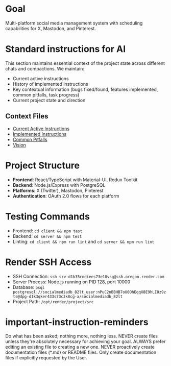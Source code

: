 # Goal
Multi-platform social media management system with scheduling capabilities for X, Mastodon, and Pinterest.

# Standard instructions for AI 
This section maintains essential context of the project state across different chats and compactions. We maintain:
- Current active instructions
- History of implemented instructions  
- Key contextual information (bugs fixed/found, features implemented, common pitfalls, task progress)
- Current project state and direction

## Context Files
- [Current Active Instructions](current-active-instructions.md)
- [Implemented Instructions](implemented-instructions.md)
- [Common Pitfalls](common-pitfalls-to-watch-out.md)
- [Vision](vision.md)

# Project Structure
- **Frontend**: React/TypeScript with Material-UI, Redux Toolkit
- **Backend**: Node.js/Express with PostgreSQL
- **Platforms**: X (Twitter), Mastodon, Pinterest
- **Authentication**: OAuth 2.0 flows for each platform

# Testing Commands
- Frontend: `cd client && npm test`
- Backend: `cd server && npm test`
- Linting: `cd client && npm run lint` and `cd server && npm run lint`

# Render SSH Access
- SSH Connection: `ssh srv-d1k35rndiees73e10vsg@ssh.oregon.render.com`
- Server Process: Node.js running on PID 128, port 10000
- Database: `psql postgresql://socialmediadb_82lt_user:nPuC2nBBHB7oU0OhEqqX8E9hLIOz9zts@dpg-d1k3qker433s73c3k8cg-a/socialmediadb_82lt`
- Project Path: `/opt/render/project/src`

# important-instruction-reminders
Do what has been asked; nothing more, nothing less.
NEVER create files unless they're absolutely necessary for achieving your goal.
ALWAYS prefer editing an existing file to creating a new one.
NEVER proactively create documentation files (*.md) or README files. Only create documentation files if explicitly requested by the User.